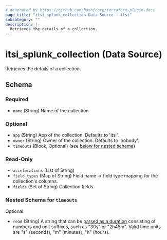 ```yaml
---
# generated by https://github.com/hashicorp/terraform-plugin-docs
page_title: "itsi_splunk_collection Data Source - itsi"
subcategory: ""
description: |-
  Retrieves the details of a collection.
---
```


# itsi_splunk_collection (Data Source)

Retrieves the details of a collection.



<!-- schema generated by tfplugindocs -->
## Schema

### Required

- `name` (String) Name of the collection

### Optional

- `app` (String) App of the collection. Defaults to 'itsi'.
- `owner` (String) Owner of the collection. Defaults to 'nobody'.
- `timeouts` (Block, Optional) (see [below for nested schema](#nestedblock--timeouts))

### Read-Only

- `accelerations` (List of String)
- `field_types` (Map of String) Field name -> field type mapping for the collection's columns.
- `fields` (Set of String) Collection fields

<a id="nestedblock--timeouts"></a>
### Nested Schema for `timeouts`

Optional:

- `read` (String) A string that can be [parsed as a duration](https://pkg.go.dev/time#ParseDuration) consisting of numbers and unit suffixes, such as "30s" or "2h45m". Valid time units are "s" (seconds), "m" (minutes), "h" (hours).
